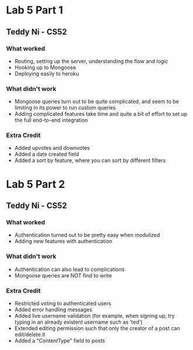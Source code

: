 # Lab 5 Part 1

## Teddy Ni - CS52

### What worked
- Routing, setting up the server, understanding the flow and logic
- Hooking up to Mongoose
- Deploying easily to heroku

### What didn't work
- Mongoose queries turn out to be quite complicated, and seem to be limiting in its power to run custom queries
- Adding complicated features take time and quite a bit of effort to set up the full end-to-end integration

### Extra Credit
- Added upvotes and downvotes
- Added a date created field
- Added a sort by feature, where you can sort by different filters

# Lab 5 Part 2

## Teddy Ni - CS52

### What worked 
- Authentication turned out to be pretty easy when modulized
- Adding new features with authentication

### What didn't work
- Authentication can also lead to complications
- Mongoose queries are NOT find to write

### Extra Credit
- Restricted voting to authenticated users
- Added error handling messages
- Added live username validation (for example, when signing up, try typing in an already existent username such as 'ted')
- Extended editing permission such that only the creator of a post can edit/delete it
- Added a "ContentType" field to posts
